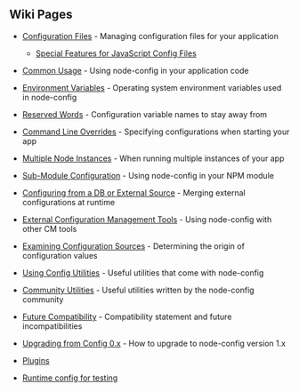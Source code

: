 ## Wiki Pages
* [Configuration Files](https://github.com/lorenwest/node-config/wiki/Configuration-Files) - Managing configuration files for your application
  * [Special Features for JavaScript Config Files](https://github.com/lorenwest/node-config/wiki/Special-features-for-JavaScript-configuration-files)

* [Common Usage](https://github.com/lorenwest/node-config/wiki/Common-Usage) - Using node-config in your application code

* [Environment Variables](https://github.com/lorenwest/node-config/wiki/Environment-Variables) - Operating system environment variables used in node-config

* [Reserved Words](https://github.com/lorenwest/node-config/wiki/Reserved-Words) - Configuration variable names to stay away from

* [Command Line Overrides](https://github.com/lorenwest/node-config/wiki/Command-Line-Overrides) - Specifying configurations when starting your app

* [Multiple Node Instances](https://github.com/lorenwest/node-config/wiki/Multiple-Node-Instances) - When running multiple instances of your app

* [Sub-Module Configuration](https://github.com/lorenwest/node-config/wiki/Sub-Module-Configuration) - Using node-config in your NPM module

* [Configuring from a DB or External Source](https://github.com/lorenwest/node-config/wiki/Configuring-from-an-External-Source) - Merging external configurations at runtime

* [External Configuration Management Tools](https://github.com/lorenwest/node-config/wiki/External-Configuration-Management-Tools) - Using node-config with other CM tools

* [Examining Configuration Sources](https://github.com/lorenwest/node-config/wiki/Examining-Configuration-Sources) - Determining the origin of configuration values

* [Using Config Utilities](https://github.com/lorenwest/node-config/wiki/Using-Config-Utilities) - Useful utilities that come with node-config

* [Community Utilities](https://github.com/lorenwest/node-config/wiki/Community-Utilities) - Useful utilities written by the node-config community

* [Future Compatibility](https://github.com/lorenwest/node-config/wiki/Future-Compatibility) - Compatibility statement and future incompatibilities

* [Upgrading from Config 0.x](https://github.com/lorenwest/node-config/wiki/Upgrading-From-Config-0.x) - How to upgrade to node-config version 1.x

* [Plugins](https://github.com/lorenwest/node-config/wiki/Plugins)

* [Runtime config for testing](https://github.com/lorenwest/node-config/wiki/Altering-configuration-values-for-testing-at-runtime)
